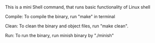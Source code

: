 This is a mini Shell command, that runs basic functionality of Linux shell

Compile:
  To compile the binary, run "make" in terminal

Clean:
  To clean the binary and object files, run "make clean".

Run:
  To run the binary, run minish binary by "./minish"
